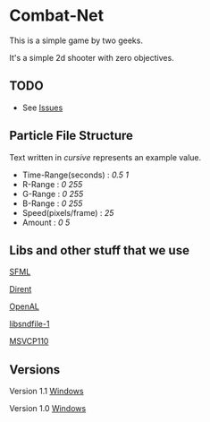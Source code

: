 Combat-Net
==========

This is a simple game by two geeks.

It's a simple 2d shooter with zero objectives. 


TODO
----

* See [Issues](https://github.com/Oscillation/Combat-Net/issues)


Particle File Structure
-----------------------

Text written in *cursive* represents an example value.

* Time-Range(seconds) : *0.5 1*
* R-Range : *0 255*
* G-Range : *0 255*
* B-Range : *0 255*
* Speed(pixels/frame) : *25*
* Amount : *0 5*


Libs and other stuff that we use
--------------------------------

[SFML](http://www.sfml-dev.org/download.php)

[Dirent](http://softagalleria.net/dirent.php)

[OpenAL](http://kcat.strangesoft.net/openal.html)

[libsndfile-1](http://www.mega-nerd.com/libsndfile/)

[MSVCP110](http://www.microsoft.com/en-us/download/details.aspx?id=30679)


Versions
--------

Version 1.1 [Windows](http://oscillation.itch.io/combat-net)

Version 1.0 [Windows](http://www.mediafire.com/download/8laai8we95a0046/Combat-Net+Installer.EXE)